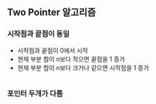 ## Two Pointer 알고리즘

### 시작점과 끝점이 동일
* 시작점과 끝점이 0에서 시작
* 현재 부분 합이 n보다 작으면 끝점을 1 증가
* 현재 부분 합이 n보다 크거나 같으면 시작점을 1 증가

```c++

```

### 포인터 두개가 다름
